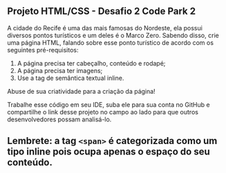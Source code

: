 ## Projeto HTML/CSS - Desafio 2 Code Park 2

A cidade do Recife é uma das mais famosas do Nordeste, ela possui diversos pontos turísticos e um deles é o Marco Zero. Sabendo disso, crie uma página HTML, falando sobre esse ponto turístico de acordo com os seguintes pré-requisitos: 

1. A página precisa ter cabeçalho, conteúdo e rodapé;
2. A página precisa ter imagens; 
3. Use a tag de semântica textual inline. 

Abuse de sua criatividade para a criação da página! 

Trabalhe esse código em seu IDE, suba ele para sua conta no GitHub e compartilhe o link desse projeto no campo ao lado para que outros desenvolvedores possam analisá-lo.

## Lembrete: a tag `<span>` é categorizada como um tipo inline pois ocupa apenas o espaço do seu conteúdo.